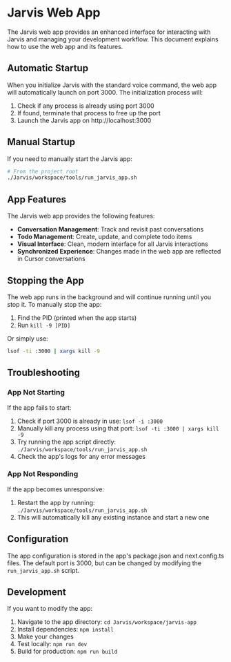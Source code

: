 # Jarvis Web App

The Jarvis web app provides an enhanced interface for interacting with Jarvis and managing your development workflow. This document explains how to use the web app and its features.

## Automatic Startup

When you initialize Jarvis with the standard voice command, the web app will automatically launch on port 3000. The initialization process will:

1. Check if any process is already using port 3000
2. If found, terminate that process to free up the port
3. Launch the Jarvis app on http://localhost:3000

## Manual Startup

If you need to manually start the Jarvis app:

```bash
# From the project root
./Jarvis/workspace/tools/run_jarvis_app.sh
```

## App Features

The Jarvis web app provides the following features:

- **Conversation Management**: Track and revisit past conversations
- **Todo Management**: Create, update, and complete todo items
- **Visual Interface**: Clean, modern interface for all Jarvis interactions
- **Synchronized Experience**: Changes made in the web app are reflected in Cursor conversations

## Stopping the App

The web app runs in the background and will continue running until you stop it. To manually stop the app:

1. Find the PID (printed when the app starts)
2. Run `kill -9 [PID]`

Or simply use:

```bash
lsof -ti :3000 | xargs kill -9
```

## Troubleshooting

### App Not Starting

If the app fails to start:

1. Check if port 3000 is already in use: `lsof -i :3000`
2. Manually kill any process using that port: `lsof -ti :3000 | xargs kill -9`
3. Try running the app script directly: `./Jarvis/workspace/tools/run_jarvis_app.sh`
4. Check the app's logs for any error messages

### App Not Responding

If the app becomes unresponsive:

1. Restart the app by running: `./Jarvis/workspace/tools/run_jarvis_app.sh`
2. This will automatically kill any existing instance and start a new one

## Configuration

The app configuration is stored in the app's package.json and next.config.ts files. The default port is 3000, but can be changed by modifying the `run_jarvis_app.sh` script.

## Development

If you want to modify the app:

1. Navigate to the app directory: `cd Jarvis/workspace/jarvis-app`
2. Install dependencies: `npm install`
3. Make your changes
4. Test locally: `npm run dev`
5. Build for production: `npm run build` 